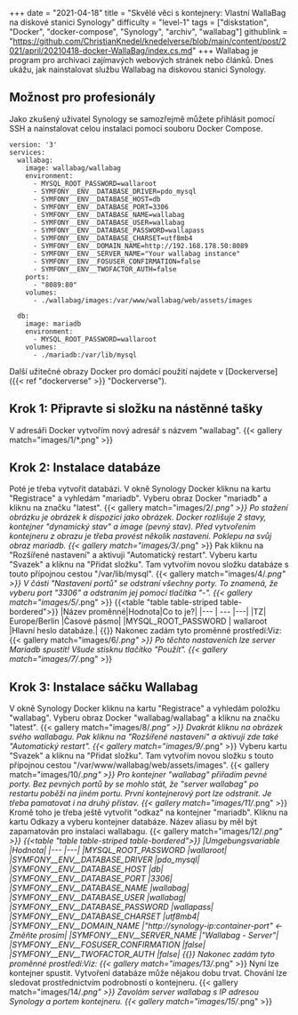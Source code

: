 +++
date = "2021-04-18"
title = "Skvělé věci s kontejnery: Vlastní WallaBag na diskové stanici Synology"
difficulty = "level-1"
tags = ["diskstation", "Docker", "docker-compose", "Synology", "archiv", "wallabag"]
githublink = "https://github.com/ChristianKnedel/knedelverse/blob/main/content/post/2021/april/20210418-docker-WallaBag/index.cs.md"
+++
Wallabag je program pro archivaci zajímavých webových stránek nebo článků. Dnes ukážu, jak nainstalovat službu Wallabag na diskovou stanici Synology.
## Možnost pro profesionály
Jako zkušený uživatel Synology se samozřejmě můžete přihlásit pomocí SSH a nainstalovat celou instalaci pomocí souboru Docker Compose.
```
version: '3'
services:
  wallabag:
    image: wallabag/wallabag
    environment:
      - MYSQL_ROOT_PASSWORD=wallaroot
      - SYMFONY__ENV__DATABASE_DRIVER=pdo_mysql
      - SYMFONY__ENV__DATABASE_HOST=db
      - SYMFONY__ENV__DATABASE_PORT=3306
      - SYMFONY__ENV__DATABASE_NAME=wallabag
      - SYMFONY__ENV__DATABASE_USER=wallabag
      - SYMFONY__ENV__DATABASE_PASSWORD=wallapass
      - SYMFONY__ENV__DATABASE_CHARSET=utf8mb4
      - SYMFONY__ENV__DOMAIN_NAME=http://192.168.178.50:8089
      - SYMFONY__ENV__SERVER_NAME="Your wallabag instance"
      - SYMFONY__ENV__FOSUSER_CONFIRMATION=false
      - SYMFONY__ENV__TWOFACTOR_AUTH=false
    ports:
      - "8089:80"
    volumes:
      - ./wallabag/images:/var/www/wallabag/web/assets/images

  db:
    image: mariadb
    environment:
      - MYSQL_ROOT_PASSWORD=wallaroot
    volumes:
      - ./mariadb:/var/lib/mysql

```
Další užitečné obrazy Docker pro domácí použití najdete v [Dockerverse]({{< ref "dockerverse" >}} "Dockerverse").
## Krok 1: Připravte si složku na nástěnné tašky
V adresáři Docker vytvořím nový adresář s názvem "wallabag".
{{< gallery match="images/1/*.png" >}}

## Krok 2: Instalace databáze
Poté je třeba vytvořit databázi. V okně Synology Docker kliknu na kartu "Registrace" a vyhledám "mariadb". Vyberu obraz Docker "mariadb" a kliknu na značku "latest".
{{< gallery match="images/2/*.png" >}}
Po stažení obrázku je obrázek k dispozici jako obrázek. Docker rozlišuje 2 stavy, kontejner "dynamický stav" a image (pevný stav). Před vytvořením kontejneru z obrazu je třeba provést několik nastavení. Poklepu na svůj obraz mariadb.
{{< gallery match="images/3/*.png" >}}
Pak kliknu na "Rozšířené nastavení" a aktivuji "Automatický restart". Vyberu kartu "Svazek" a kliknu na "Přidat složku". Tam vytvořím novou složku databáze s touto přípojnou cestou "/var/lib/mysql".
{{< gallery match="images/4/*.png" >}}
V části "Nastavení portů" se odstraní všechny porty. To znamená, že vyberu port "3306" a odstraním jej pomocí tlačítka "-".
{{< gallery match="images/5/*.png" >}}
{{<table "table table-striped table-bordered">}}
|Název proměnné|Hodnota|Co to je?|
|--- | --- |---|
|TZ| Europe/Berlin	|Časové pásmo|
|MYSQL_ROOT_PASSWORD	 | wallaroot |Hlavní heslo databáze.|
{{</table>}}
Nakonec zadám tyto proměnné prostředí:Viz:
{{< gallery match="images/6/*.png" >}}
Po těchto nastaveních lze server Mariadb spustit! Všude stisknu tlačítko "Použít".
{{< gallery match="images/7/*.png" >}}

## Krok 3: Instalace sáčku Wallabag
V okně Synology Docker kliknu na kartu "Registrace" a vyhledám položku "wallabag". Vyberu obraz Docker "wallabag/wallabag" a kliknu na značku "latest".
{{< gallery match="images/8/*.png" >}}
Dvakrát kliknu na obrázek svého wallabagu. Pak kliknu na "Rozšířené nastavení" a aktivuji zde také "Automatický restart".
{{< gallery match="images/9/*.png" >}}
Vyberu kartu "Svazek" a kliknu na "Přidat složku". Tam vytvořím novou složku s touto přípojnou cestou "/var/www/wallabag/web/assets/images".
{{< gallery match="images/10/*.png" >}}
Pro kontejner "wallabag" přiřadím pevné porty. Bez pevných portů by se mohlo stát, že "server wallabag" po restartu poběží na jiném portu. První kontejnerový port lze odstranit. Je třeba pamatovat i na druhý přístav.
{{< gallery match="images/11/*.png" >}}
Kromě toho je třeba ještě vytvořit "odkaz" na kontejner "mariadb". Kliknu na kartu Odkazy a vyberu kontejner databáze. Název aliasu by měl být zapamatován pro instalaci wallabagu.
{{< gallery match="images/12/*.png" >}}
{{<table "table table-striped table-bordered">}}
|Umgebungsvariable	|Hodnota|
|--- |---|
|MYSQL_ROOT_PASSWORD	|wallaroot|
|SYMFONY__ENV__DATABASE_DRIVER	|pdo_mysql|
|SYMFONY__ENV__DATABASE_HOST	|db|
|SYMFONY__ENV__DATABASE_PORT	|3306|
|SYMFONY__ENV__DATABASE_NAME	|wallabag|
|SYMFONY__ENV__DATABASE_USER	|wallabag|
|SYMFONY__ENV__DATABASE_PASSWORD	|wallapass|
|SYMFONY__ENV__DATABASE_CHARSET |utf8mb4|
|SYMFONY__ENV__DOMAIN_NAME	|"http://synology-ip:container-port" <- Změňte prosím|
|SYMFONY__ENV__SERVER_NAME	|"Wallabag - Server"|
|SYMFONY__ENV__FOSUSER_CONFIRMATION	|false|
|SYMFONY__ENV__TWOFACTOR_AUTH	|false|
{{</table>}}
Nakonec zadám tyto proměnné prostředí:Viz:
{{< gallery match="images/13/*.png" >}}
Nyní lze kontejner spustit. Vytvoření databáze může nějakou dobu trvat. Chování lze sledovat prostřednictvím podrobností o kontejneru.
{{< gallery match="images/14/*.png" >}}
Zavolám server wallabag s IP adresou Synology a portem kontejneru.
{{< gallery match="images/15/*.png" >}}
